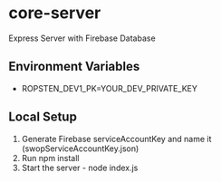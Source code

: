 # core-server

Express Server with Firebase Database



## Environment Variables

- ROPSTEN_DEV1_PK=YOUR_DEV_PRIVATE_KEY

## Local Setup

1. Generate Firebase serviceAccountKey and name it (swopServiceAccountKey.json)
2. Run npm install
3. Start the server - node index.js

